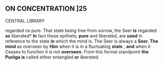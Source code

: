 ## ON CONCENTRATION **]25**

CENTRAL LIBRARY

regarded ns pure. That state being free from sorrow, the Seer **is** regarded **as** liberated\* **In** fact these epithets, **pure** and liberated, are **used** in reference to the state **in** which the mind is. The Seer is always a **Seer. The mind** as overseen by **Him** when it is in a fluctuating **state** ; **and** when it Ceases to function it is not **overseen.** From this formal standpoint **the Puriiga is** called either entangled **or** liberated.